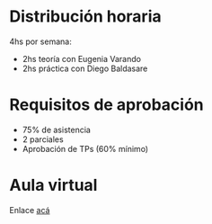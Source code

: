 # Distribución horaria
4hs por semana:
- 2hs teoría con Eugenia Varando
- 2hs práctica con Diego Baldasare

# Requisitos de aprobación
- 75% de asistencia
- 2 parciales
- Aprobación de TPs (60% mínimo)

# Aula virtual
Enlace [acá](https://facultaddeingenieria.github.io/prog1)